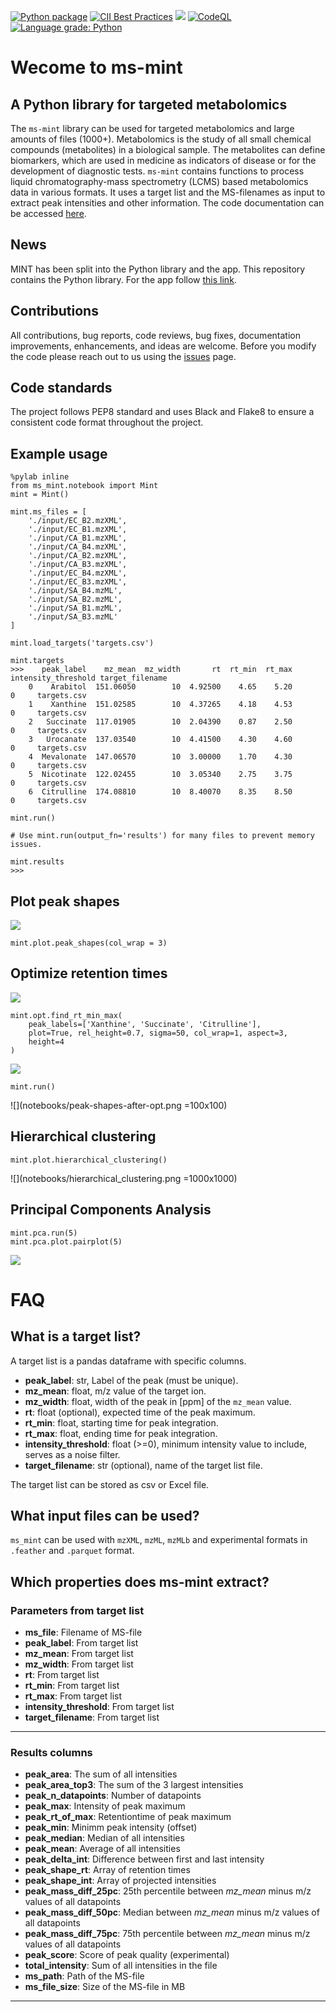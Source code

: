 [![Python package](https://github.com/lewisresearchgroup/ms-mint/actions/workflows/pythonpackage.yml/badge.svg)](https://github.com/sorenwacker/ms-mint/actions/workflows/pythonpackage.yml)
[![CII Best Practices](https://bestpractices.coreinfrastructure.org/projects/5178/badge)](https://bestpractices.coreinfrastructure.org/projects/5178)
![](https://github.com/LewisResearchGroup/ms-mint/blob/develop/images/coverage.svg)
[![CodeQL](https://github.com/lewisresearchgroup/ms-mint/actions/workflows/codeql-analysis.yml/badge.svg)](https://github.com/lewisresearchgroup/ms-mint/actions/workflows/codeql-analysis.yml)
[![Language grade: Python](https://img.shields.io/lgtm/grade/python/g/LewisResearchGroup/ms-mint.svg?logo=lgtm&logoWidth=18)](https://lgtm.com/projects/g/LewisResearchGroup/ms-mint/context:python)


# Wecome to ms-mint 

## A Python library for targeted metabolomics

The `ms-mint` library can be used for targeted metabolomics and large amounts of files (1000+). Metabolomics is the study of all small chemical compounds (metabolites) in a biological sample. 
The metabolites can define biomarkers, which are used in medicine as indicators of disease or for the development of diagnostic tests. `ms-mint` contains functions to process liquid chromatography-mass spectrometry (LCMS) based metabolomics data in various formats. It uses a target list and the MS-filenames as input to extract peak intensities and other information. The code documentation can be accessed [here](https://lewisresearchgroup.github.io/ms-mint/).

## News

MINT has been split into the Python library and the app. This repository contains the Python library. For the app follow [this link](https://github.com/LewisResearchGroup/ms-mint-app).

## Contributions

All contributions, bug reports, code reviews, bug fixes, documentation improvements, enhancements, and ideas are welcome.
Before you modify the code please reach out to us using the [issues](https://github.com/LewisResearchGroup/ms-mint/issues) page.

## Code standards

The project follows PEP8 standard and uses Black and Flake8 to ensure a consistent code format throughout the project.


## Example usage

    %pylab inline
    from ms_mint.notebook import Mint
    mint = Mint()

    mint.ms_files = [
        './input/EC_B2.mzXML',
        './input/EC_B1.mzXML',
        './input/CA_B1.mzXML',
        './input/CA_B4.mzXML',
        './input/CA_B2.mzXML',
        './input/CA_B3.mzXML',
        './input/EC_B4.mzXML',
        './input/EC_B3.mzXML',
        './input/SA_B4.mzML',
        './input/SA_B2.mzML',
        './input/SA_B1.mzML',
        './input/SA_B3.mzML'
    ]

    mint.load_targets('targets.csv')
    
    mint.targets
    >>>    peak_label    mz_mean  mz_width       rt  rt_min  rt_max  intensity_threshold target_filename
        0    Arabitol  151.06050        10  4.92500    4.65    5.20                    0     targets.csv
        1    Xanthine  151.02585        10  4.37265    4.18    4.53                    0     targets.csv
        2   Succinate  117.01905        10  2.04390    0.87    2.50                    0     targets.csv
        3   Urocanate  137.03540        10  4.41500    4.30    4.60                    0     targets.csv
        4  Mevalonate  147.06570        10  3.00000    1.70    4.30                    0     targets.csv
        5  Nicotinate  122.02455        10  3.05340    2.75    3.75                    0     targets.csv
        6  Citrulline  174.08810        10  8.40070    8.35    8.50                    0     targets.csv

    mint.run()

    # Use mint.run(output_fn='results') for many files to prevent memory issues.

    mint.results
    >>>

## Plot peak shapes
![](https://github.com/LewisResearchGroup/ms-mint/blob/develop/images/results-example.png)


    mint.plot.peak_shapes(col_wrap = 3)

## Optimize retention times

![](notebooks/peak-shapes-before-opt.png)


    mint.opt.find_rt_min_max(
        peak_labels=['Xanthine', 'Succinate', 'Citrulline'], 
        plot=True, rel_height=0.7, sigma=50, col_wrap=1, aspect=3,
        height=4
    )
    
![](notebooks/opt-rt.png)

    mint.run()

![](notebooks/peak-shapes-after-opt.png =100x100)

## Hierarchical clustering

    mint.plot.hierarchical_clustering()

![](notebooks/hierarchical_clustering.png =1000x1000)

## Principal Components Analysis

    mint.pca.run(5)
    mint.pca.plot.pairplot(5)
    
![](notebooks/pca-pairplot.png)


# FAQ

## What is a target list?

A target list is a pandas dataframe with specific columns. 

- **peak_label**: str, Label of the peak (must be unique).
- **mz_mean**: float, m/z value of the target ion.
- **mz_width**: float, width of the peak in [ppm] of the `mz_mean` value.
- **rt**: float (optional), expected time of the peak maximum.
- **rt_min**: float, starting time for peak integration.
- **rt_max**: float, ending time for peak integration.
- **intensity_threshold**: float (>=0), minimum intensity value to include, serves as a noise filter.
- **target_filename**: str (optional), name of the target list file.

The target list can be stored as csv or Excel file. 

## What input files can be used?

`ms_mint` can be used with `mzXML`, `mzML`, `mzMLb` and experimental formats in `.feather` and `.parquet` format.

## Which properties does ms-mint extract?

### Parameters from target list
- **ms_file**: Filename of MS-file
- **peak_label**: From target list
- **mz_mean**: From target list
- **mz_width**: From target list
- **rt**: From target list
- **rt_min**: From target list
- **rt_max**: From target list
- **intensity_threshold**: From target list
- **target_filename**: From target list

---

### Results columns
- **peak_area**: The sum of all intensities
- **peak_area_top3**: The sum of the 3 largest intensities
- **peak_n_datapoints**: Number of datapoints
- **peak_max**: Intensity of peak maximum
- **peak_rt_of_max**: Retentiontime of peak maximum
- **peak_min**: Minimm peak intensity (offset)
- **peak_median**: Median of all intensities 
- **peak_mean**: Average of all intensities
- **peak_delta_int**: Difference between first and last intensity
- **peak_shape_rt**: Array of retention times
- **peak_shape_int**: Array of projected intensities
- **peak_mass_diff_25pc**: 25th percentile between *mz_mean* minus m/z values of all datapoints
- **peak_mass_diff_50pc**: Median between *mz_mean* minus m/z values of all datapoints
- **peak_mass_diff_75pc**: 75th percentile between *mz_mean* minus m/z values of all datapoints
- **peak_score**: Score of peak quality (experimental)
- **total_intensity**: Sum of all intensities in the file
- **ms_path**: Path of the MS-file
- **ms_file_size**: Size of the MS-file in MB
---
